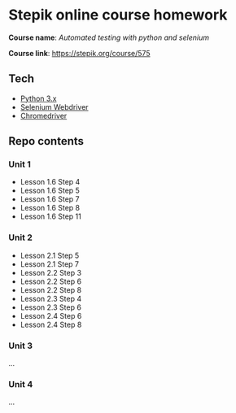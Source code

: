 # Stepik online course homework
**Course name**: _Automated testing with python and selenium_

**Course link**: https://stepik.org/course/575

## Tech

* [Python 3.x](https://www.python.org/)
* [Selenium Webdriver](https://selenium.dev/) 
* [Chromedriver](https://chromedriver.chromium.org/)

## Repo contents

### Unit 1

* Lesson 1.6 Step 4
* Lesson 1.6 Step 5
* Lesson 1.6 Step 7
* Lesson 1.6 Step 8
* Lesson 1.6 Step 11

### Unit 2

* Lesson 2.1 Step 5
* Lesson 2.1 Step 7
* Lesson 2.2 Step 3
* Lesson 2.2 Step 6
* Lesson 2.2 Step 8
* Lesson 2.3 Step 4
* Lesson 2.3 Step 6
* Lesson 2.4 Step 6
* Lesson 2.4 Step 8

### Unit 3

...

### Unit 4

...

